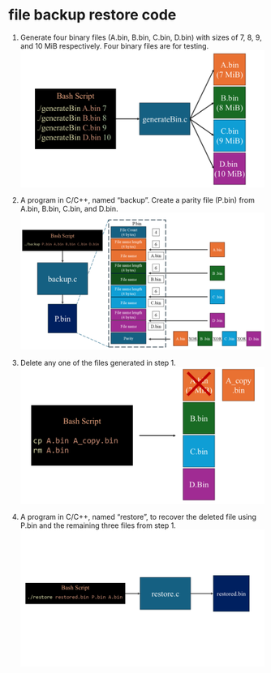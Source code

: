 # file backup restore code


1.	Generate four binary files (A.bin, B.bin, C.bin, D.bin) with sizes of 7, 8, 9, and 10 MiB respectively. Four binary files are for testing.
![image info](./fig/generateBin.bmp)

2.	A program in C/C++, named “backup”. Create a parity file (P.bin) from A.bin, B.bin, C.bin, and D.bin.
![image info](./fig/backup.bmp)

3.	Delete any one of the files generated in step 1.
![image info](./fig/remove.bmp)

4.	A program in C/C++, named “restore”, to recover the deleted file using P.bin and the remaining three files from step 1.
![image info](./fig/restored.bmp)
